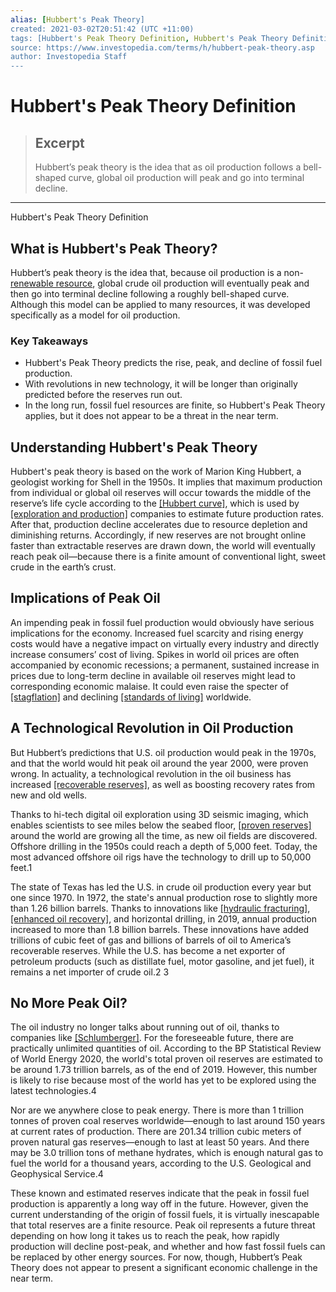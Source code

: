 ```yaml
---
alias: [Hubbert's Peak Theory]
created: 2021-03-02T20:51:42 (UTC +11:00)
tags: [Hubbert's Peak Theory Definition, Hubbert's Peak Theory Definition]
source: https://www.investopedia.com/terms/h/hubbert-peak-theory.asp
author: Investopedia Staff
---
```


# Hubbert's Peak Theory Definition

> ## Excerpt
> Hubbert’s peak theory is the idea that as oil production follows a bell-shaped curve, global oil production will peak and go into terminal decline.

---

Hubbert's Peak Theory Definition
## What is Hubbert's Peak Theory?

Hubbert’s peak theory is the idea that, because oil production is a non-[renewable resource](https://www.investopedia.com/terms/r/renewable_resource.asp), global crude oil production will eventually peak and then go into terminal decline following a roughly bell-shaped curve. Although this model can be applied to many resources, it was developed specifically as a model for oil production.

### Key Takeaways

-   Hubbert's Peak Theory predicts the rise, peak, and decline of fossil fuel production. 
-   With revolutions in new technology, it will be longer than originally predicted before the reserves run out.
-   In the long run, fossil fuel resources are finite, so Hubbert's Peak Theory applies, but it does not appear to be a threat in the near term.

## Understanding Hubbert's Peak Theory

Hubbert's peak theory is based on the work of Marion King Hubbert, a geologist working for Shell in the 1950s. It implies that maximum production from individual or global oil reserves will occur towards the middle of the reserve’s life cycle according to the [[Hubbert curve]](https://www.investopedia.com/terms/h/hubbert-curve.asp), which is used by [[exploration and production]](https://www.investopedia.com/terms/e/exploration-production-company.asp) companies to estimate future production rates. After that, production decline accelerates due to resource depletion and diminishing returns. Accordingly, if new reserves are not brought online faster than extractable reserves are drawn down, the world will eventually reach peak oil—because there is a finite amount of conventional light, sweet crude in the earth’s crust.

## Implications of Peak Oil

An impending peak in fossil fuel production would obviously have serious implications for the economy. Increased fuel scarcity and rising energy costs would have a negative impact on virtually every industry and directly increase consumers’ cost of living. Spikes in world oil prices are often accompanied by economic recessions; a permanent, sustained increase in prices due to long-term decline in available oil reserves might lead to corresponding economic malaise. It could even raise the specter of [[stagflation]](https://www.investopedia.com/terms/s/stagflation.asp) and declining [[standards of living]](https://www.investopedia.com/terms/s/standard-of-living.asp) worldwide.       

## A Technological Revolution in Oil Production

But Hubbert’s predictions that U.S. oil production would peak in the 1970s, and that the world would hit peak oil around the year 2000, were proven wrong. In actuality, a technological revolution in the oil business has increased [[recoverable reserves]](https://www.investopedia.com/terms/r/recoverabel-reserve.asp), as well as boosting recovery rates from new and old wells.

Thanks to hi-tech digital oil exploration using 3D seismic imaging, which enables scientists to see miles below the seabed floor, [[proven reserves]](https://www.investopedia.com/terms/p/proven-reserves.asp) around the world are growing all the time, as new oil fields are discovered. Offshore drilling in the 1950s could reach a depth of 5,000 feet. Today, the most advanced offshore oil rigs have the technology to drill up to 50,000 feet.1

The state of Texas has led the U.S. in crude oil production every year but one since 1970. In 1972, the state's annual production rose to slightly more than 1.26 billion barrels. Thanks to innovations like [[hydraulic fracturing]](https://www.investopedia.com/terms/h/hydraulic-fracturing.asp), [[enhanced oil recovery]](https://www.investopedia.com/terms/e/enhanced-oil-recovery.asp), and horizontal drilling, in 2019, annual production increased to more than 1.8 billion barrels. These innovations have added trillions of cubic feet of gas and billions of barrels of oil to America’s recoverable reserves. While the U.S. has become a net exporter of petroleum products (such as distillate fuel, motor gasoline, and jet fuel), it remains a net importer of crude oil.2 3

## No More Peak Oil?

The oil industry no longer talks about running out of oil, thanks to companies like [[Schlumberger]](https://www.investopedia.com/articles/markets/080814/why-schlumberger-name-you-should-know.asp). For the foreseeable future, there are practically unlimited quantities of oil. According to the BP Statistical Review of World Energy 2020, the world's total proven oil reserves are estimated to be around 1.73 trillion barrels, as of the end of 2019. However, this number is likely to rise because most of the world has yet to be explored using the latest technologies.4

Nor are we anywhere close to peak energy. There is more than 1 trillion tonnes of proven coal reserves worldwide—enough to last around 150 years at current rates of production. There are 201.34 trillion cubic meters of proven natural gas reserves—enough to last at least 50 years. And there may be 3.0 trillion tons of methane hydrates, which is enough natural gas to fuel the world for a thousand years, according to the U.S. Geological and Geophysical Service.4

These known and estimated reserves indicate that the peak in fossil fuel production is apparently a long way off in the future. However, given the current understanding of the origin of fossil fuels, it is virtually inescapable that total reserves are a finite resource. Peak oil represents a future threat depending on how long it takes us to reach the peak, how rapidly production will decline post-peak, and whether and how fast fossil fuels can be replaced by other energy sources. For now, though, Hubbert’s Peak Theory does not appear to present a significant economic challenge in the near term.
